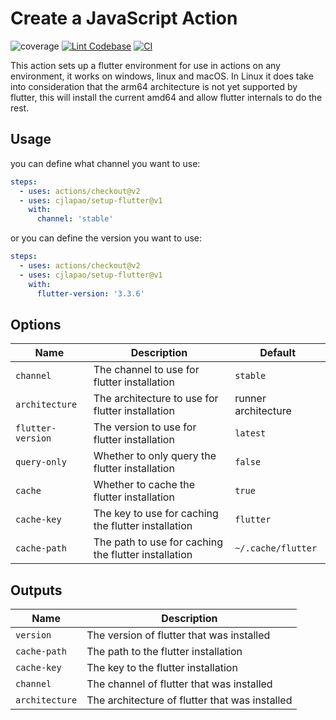 # Create a JavaScript Action

![coverage](https://raw.githubusercontent.com/cjlapao/setup-flutter/main/badges/coverage.svg)
[![Lint Codebase](https://github.com/cjlapao/setup-flutter/actions/workflows/linter.yml/badge.svg)](https://github.com/cjlapao/setup-flutter/actions/workflows/linter.yml)
[![CI](https://github.com/cjlapao/setup-flutter/actions/workflows/ci.yml/badge.svg)](https://github.com/cjlapao/setup-flutter/actions/workflows/ci.yml)

This action sets up a flutter environment for use in actions on any environment,
it works on windows, linux and macOS. In Linux it does take into consideration
that the arm64 architecture is not yet supported by flutter, this will install
the current amd64 and allow flutter internals to do the rest.

## Usage

you can define what channel you want to use:

```yaml
steps:
  - uses: actions/checkout@v2
  - uses: cjlapao/setup-flutter@v1
    with:
      channel: 'stable'
```

or you can define the version you want to use:

```yaml
steps:
  - uses: actions/checkout@v2
  - uses: cjlapao/setup-flutter@v1
    with:
      flutter-version: '3.3.6'
```

## Options

| Name              | Description                                          | Default             |
| ----------------- | ---------------------------------------------------- | ------------------- |
| `channel`         | The channel to use for flutter installation          | `stable`            |
| `architecture`    | The architecture to use for flutter installation     | runner architecture |
| `flutter-version` | The version to use for flutter installation          | `latest`            |
| `query-only`      | Whether to only query the flutter installation       | `false`             |
| `cache`           | Whether to cache the flutter installation            | `true`              |
| `cache-key`       | The key to use for caching the flutter installation  | `flutter`           |
| `cache-path`      | The path to use for caching the flutter installation | `~/.cache/flutter`  |

## Outputs

| Name           | Description                                    |
| -------------- | ---------------------------------------------- |
| `version`      | The version of flutter that was installed      |
| `cache-path`   | The path to the flutter installation           |
| `cache-key`    | The key to the flutter installation            |
| `channel`      | The channel of flutter that was installed      |
| `architecture` | The architecture of flutter that was installed |

